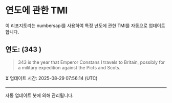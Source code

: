
# 연도에 관한 TMI

이 리포지토리는 numbersapi를 사용하여 특정 년도에 관한 TMI를 자동으로 업데이트합니다.

## 연도: (343 )
> 343 is the year that Emperor Constans I travels to Britain, possibly for a military expedition against the Picts and Scots.

⏳ 업데이트 시간: 2025-08-29 07:56:14 (UTC)

---
자동 업데이트 봇에 의해 관리됩니다.
